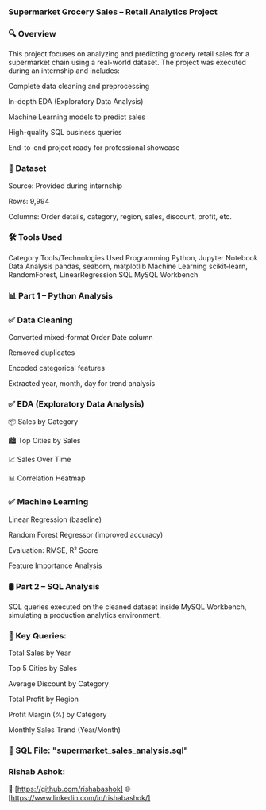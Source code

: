 ### Supermarket Grocery Sales – Retail Analytics Project
### 🔍 Overview
This project focuses on analyzing and predicting grocery retail sales for a supermarket chain using a real-world dataset. The project was executed during an internship and includes:

Complete data cleaning and preprocessing

In-depth EDA (Exploratory Data Analysis)

Machine Learning models to predict sales

High-quality SQL business queries

End-to-end project ready for professional showcase

### 📁 Dataset
Source: Provided during internship

Rows: 9,994

Columns: Order details, category, region, sales, discount, profit, etc.

### 🛠️ Tools Used
Category	Tools/Technologies Used
Programming	Python, Jupyter Notebook
Data Analysis	pandas, seaborn, matplotlib
Machine Learning	scikit-learn, RandomForest, LinearRegression
SQL	MySQL Workbench

### 📊 Part 1 – Python Analysis
### ✅ Data Cleaning
Converted mixed-format Order Date column

Removed duplicates

Encoded categorical features

Extracted year, month, day for trend analysis

### ✅ EDA (Exploratory Data Analysis)
📦 Sales by Category

🏙️ Top Cities by Sales

📈 Sales Over Time

📊 Correlation Heatmap

### ✅ Machine Learning
Linear Regression (baseline)

Random Forest Regressor (improved accuracy)

Evaluation: RMSE, R² Score

Feature Importance Analysis

### 🛢️ Part 2 – SQL Analysis
SQL queries executed on the cleaned dataset inside MySQL Workbench, simulating a production analytics environment.

### 🧠 Key Queries:
Total Sales by Year

Top 5 Cities by Sales

Average Discount by Category

Total Profit by Region

Profit Margin (%) by Category

Monthly Sales Trend (Year/Month)

### 📂 SQL File: "supermarket_sales_analysis.sql"


### Rishab Ashok:
📧 [https://github.com/rishabashok]
🌐 [https://www.linkedin.com/in/rishabashok/]



